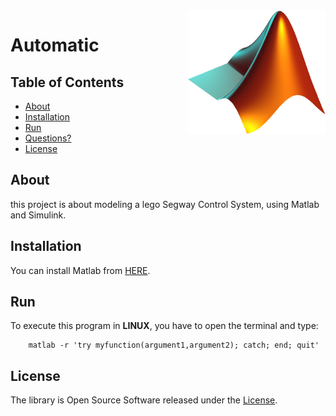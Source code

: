 <div class="logo"><img src="Matlab.png" width="220px" align="right"></div>

# Automatic

## Table of Contents

- [About](#about)
- [Installation](#Installation)
- [Run](#run)
- [Questions?](#questions)
- [License](#license)

## About

this project is about modeling a lego Segway Control System, using Matlab and 
Simulink.

## Installation

You can install Matlab from [HERE](https://fr.mathworks.com/products/get-matlab.html?requestedDomain=).

## Run

To execute this program in **LINUX**, you have to open the terminal and type:

		matlab -r 'try myfunction(argument1,argument2); catch; end; quit'

## License

The library is Open Source Software released under the [License](LICENSE.txt).
